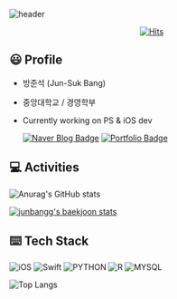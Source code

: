 ![header](https://capsule-render.vercel.app/api?type=Soft&color=auto&height=200&section=header&text=Welcome&fontSize=70&animation=fadeIn)
<div align=center>

  [![Hits](https://hits.seeyoufarm.com/api/count/incr/badge.svg?url=https%3A%2F%2Fgithub.com%2Fjunbangg&count_bg=%2379C83D&title_bg=%23555555&icon=&icon_color=%23E7E7E7&title=hits&edge_flat=false)](https://hits.seeyoufarm.com)

</div>

## 😃 Profile
* 방준석 (Jun-Suk Bang)
* 중앙대학교 / 경영학부
* Currently working on PS & iOS dev

  [![Naver Blog Badge](http://img.shields.io/badge/-Naver%20blog-green?style=flat-square&logo=github&link=https://blog.naver.com/wnstjr4620)](https://blog.naver.com/wnstjr4620)
[![Portfolio Badge](http://img.shields.io/badge/-Portfolio-blue?style=flat-square&logo=github&link=https://junbangg.github.io)](https://junbangg.github.io)


## 💻 Activities

![Anurag's GitHub stats](https://github-readme-stats.vercel.app/api?username=junbangg)

[![junbangg's baekjoon stats](http://mazassumnida.wtf/api/v2/generate_badge?boj=olafo0o)](https://solved.ac/olafo0o)



## ⌨️ Tech Stack
![iOS](https://img.shields.io/badge/iOS-blue?style=flat-square&logo=_&logoColor=white)
![Swift](https://img.shields.io/badge/Swift-orange?style=flat-square&logo=Swift&logoColor=white)
![PYTHON](https://img.shields.io/badge/Python-3776ab?style=flat-square&logo=Python&logoColor=yellow)
![R](https://img.shields.io/badge/R-lightgray?style=flat-square&logo=R&logoColor=white)
![MYSQL](https://img.shields.io/badge/MySQL-4479a1?style=flat-square&logo=MySQL&logoColor=white)

![Top Langs](https://github-readme-stats.vercel.app/api/top-langs/?username=junbangg&layout=compact)

